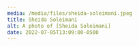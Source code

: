 ```yaml
---
media: /media/files/sheida-soleimani.jpeg
title: Sheida Soleimani
alt: A photo of [Sheida Soleimani]
date: 2022-07-05T13:09:00-0500
---
```

